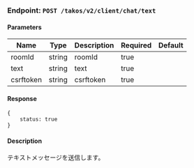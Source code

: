 ### Endpoint: `POST /takos/v2/client/chat/text`

#### Parameters

| Name      | Type   | Description | Required | Default |
| --------- | ------ | ----------- | -------- | ------- |
| roomId    | string | roomId      | true     |         |
| text      | string | text        | true     |         |
| csrftoken | string | csrftoken   | true     |         |

#### Response

```
{
    status: true
}
```

#### Description

テキストメッセージを送信します。
